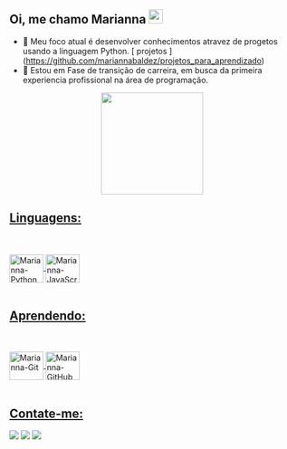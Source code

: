 

## Oi, me chamo Marianna <img src="https://media.giphy.com/media/hvRJCLFzcasrR4ia7z/giphy.gif" width="25px">

- 🌱 Meu foco atual é desenvolver conhecimentos atravez de progetos usando a linguagem Python. [ projetos ] (https://github.com/mariannabaldez/projetos_para_aprendizado)
- 🔭 Estou em Fase de transição de carreira, em busca da primeira experiencia profissional na área de programação.


<div align="center">
<a href="https://github.com/mariannabaldez">
<img height="180em" src="https://github-readme-stats.vercel.app/api?username=mariannabaldez&show_icons=true&theme=graywhite&include_all_commits=true&count_private=true"/>
</div>

## Linguagens:
<div style="display: inline_block"><br>
<br/>
<img align="center" alt="Marianna-Python" height="50" width="60" src="https://icongr.am/devicon/python-original.svg?size=79&color=currentColor">
<img align="center" alt="Marianna-JavaScript" height="50" width="60" src="https://icongr.am/devicon/javascript-original.svg?size=79&color=currentColor">
<br/><br/>
</div>
 
 ## Aprendendo:
<div style="display: inline_block"><br>
<br/>
<img align="center" alt="Marianna-Git" height="50" width="60" src="https://icongr.am/devicon/git-original.svg?size=79&color=currentColor">
<img align="center" alt="Marianna-GitHub" height="50" width="60" src="https://icongr.am/devicon/github-original.svg?size=79&color=currentColor">
<br/><br/>
</div>

## Contate-me:
<div> 
<a href = "mailto:marianna.baldez@gmail.com"><img src="https://icongr.am/material/gmail.svg?size=40&color=currentColor"></a>
<a href="https:https://www.linkedin.com/in/marianna-baldez-gomes-90b409191/" target="_blank"><img src="https://icongr.am/material/linkedin.svg?size=40&color=currentColor"></a>
<a href="https://api.whatsapp.com/send?phone=55012997100079&text=fale%20comigo" target="_blank"><img src="https://icongr.am/material/whatsapp.svg?size=40&color=currentColor"></a>
</div>

